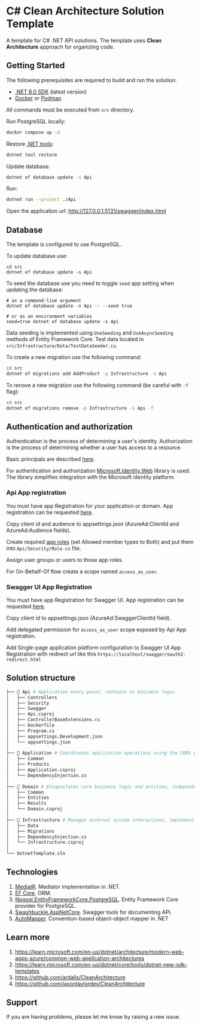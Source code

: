# C# Clean Architecture Solution Template

A template for C# .NET API solutions. The template uses **Clean Architecture** approach for organizing code.

## Getting Started

The following prerequisites are required to build and run the solution:

- [.NET 8.0 SDK](https://dotnet.microsoft.com/download/dotnet/8.0) (latest version)
- [Docker](https://www.docker.com) or [Podman](https://github.com/containers/podman)

All commands must be executed from `src` directory.

Run PostgreSQL locally:

```sh
docker compose up -d
```

Restore [.NET tools](https://learn.microsoft.com/en-us/dotnet/core/tools/global-tools#install-a-local-tool):

```sh
dotnet tool restore
```

Update database: 

```sh
dotnet ef database update -s Api
```

Run: 

```sh
dotnet run --project ./Api
```

Open the application url: http://127.0.0.1:5131/swagger/index.html

## Database

The template is configured to use PostgreSQL.

To update database use:

```
cd src
dotnet ef database update -s Api
```

To seed the database use you need to toggle `seed` app setting when updating the database:

```
# as a command-line argument
dotnet ef database update -s Api -- --seed true

# or as an environment variables
seed=true dotnet ef database update -s Api
```

Data seeding is implemented using `UseSeeding` and `UseAsyncSeeding` methods of Entity Framework Core. Test data located in `src/Infrastructure/Data/TestDataSeeder.cs`. 

To create a new migration use the following command:

```sh
cd src
dotnet ef migrations add AddProduct -p Infrastructure -s Api
```

To renove a new migration use the following command (be careful with `-f` flag):

```sh
cd src
dotnet ef migrations remove -p Infrastructure -s Api -f
```

## Authentication and authorization

Authentication is the process of determining a user's identity. Authorization is the process of determining whether a user has access to a resource.

Basic principals are described [here](https://inter-ikea.atlassian.net/wiki/spaces/CBRA/pages/929398876/IAM+-+Authentication+Authorization).

For authentication and authorization [Microsoft.Identity.Web](https://learn.microsoft.com/en-us/entra/msal/dotnet/microsoft-identity-web/) library is used. The library simplifies integration with the Microsoft identity platform.

### Api App registration

You must have app Registration for your application or domain. App registration can be requested [here](https://interikea.service-now.com/help?id=sc_cat_item&sys_id=0bbedd301b14b1d09d132024b24bcbec).

Copy client id and audience to appsettings.json (AzureAd:ClientId and AzureAd:Audience fields).

Create required [app roles](https://learn.microsoft.com/en-us/entra/identity-platform/howto-add-app-roles-in-apps) (set Allowed member types to Both) and put them into `Api/Security/Role.cs` file.

Assign user groups or users to those app roles.

For On-Behalf-Of flow create a scope named `access_as_user`.

### Swagger UI App Registration

You must have app Registration for Swagger UI. App registration can be requested [here](https://interikea.service-now.com/help?id=sc_cat_item&sys_id=0bbedd301b14b1d09d132024b24bcbec).

Copy client id to appsettings.json (AzureAd:SwaggerClientId field).

Add delegated permission for `access_as_user` scope exposed by Api App registration.

Add Single-page application platform configuration to Swagger UI App Registration with redirect url like this `https://localhost/swagger/oauth2-redirect.html`

## Solution structure

```sh
├── 📁 Api # Application entry point, contains no business logic.
│   ├── Controllers
│   ├── Security
│   ├── Swagger
│   ├── Api.csproj
│   ├── ControllerBaseExtensions.cs
│   ├── Dockerfile
│   ├── Program.cs
│   ├── appsettings.Development.json
│   └── appsettings.json
│
├── 📁 Application # Coordinates application operations using the CQRS pattern.
│   ├── Common
│   ├── Products
│   ├── Application.csproj
│   └── DependencyInjection.cs
│
├── 📁 Domain # Encapsulates core business logic and entities, independent of external dependencies.
│   ├── Common
│   ├── Entities
│   ├── Results
│   └── Domain.csproj
│
├── 📁 Infrastructure # Manages external system interactions, implementing interfaces from the Domain and Application layers.
│   ├── Data
│   ├── Migrations
│   ├── DependencyInjection.cs
│   └── Infrastructure.csproj
│
└── DotnetTemplate.sln
```

## Technologies

1. [MediatR](https://github.com/jbogard/MediatR). Mediator implementation in .NET.
1. [EF Core](https://learn.microsoft.com/en-us/ef/core/). ORM.
1. [Npgsql.EntityFrameworkCore.PostgreSQL](https://github.com/npgsql/efcore.pg). Entity Framework Core provider for PostgreSQL.
1. [Swashbuckle.AspNetCore](https://github.com/domaindrivendev/Swashbuckle.AspNetCore). Swagger tools for documenting API.
1. [AutoMapper](https://github.com/AutoMapper/AutoMapper). Convention-based object-object mapper in .NET

## Learn more

1. https://learn.microsoft.com/en-us/dotnet/architecture/modern-web-apps-azure/common-web-application-architectures
1. https://learn.microsoft.com/en-us/dotnet/core/tools/dotnet-new-sdk-templates
1. https://github.com/ardalis/CleanArchitecture
1. https://github.com/jasontaylordev/CleanArchitecture

## Support

If you are having problems, please let me know by raising a new issue.

